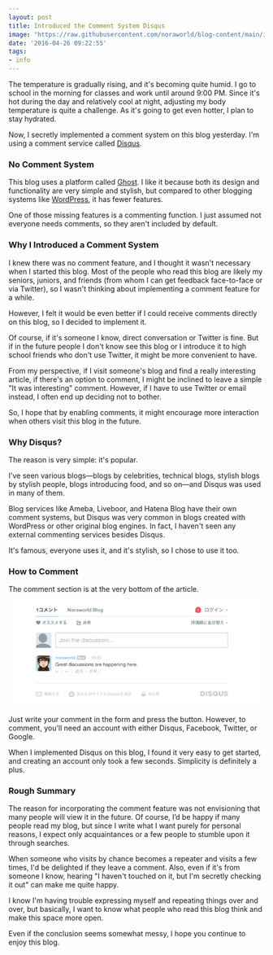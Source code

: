 ```yaml
---
layout: post
title: Introduced the Comment System Disqus
image: "https://raw.githubusercontent.com/noraworld/blog-content/main/import-disqus/disqus.png"
date: '2016-04-26 09:22:55'
tags:
- info
---
```


The temperature is gradually rising, and it's becoming quite humid. I go to school in the morning for classes and work until around 9:00 PM. Since it's hot during the day and relatively cool at night, adjusting my body temperature is quite a challenge. As it's going to get even hotter, I plan to stay hydrated.

Now, I secretly implemented a comment system on this blog yesterday. I'm using a comment service called <a href="https://disqus.com" target="_blank">Disqus</a>.

### No Comment System
This blog uses a platform called <a href="https://ghost.org" target="_blank">Ghost</a>. I like it because both its design and functionality are very simple and stylish, but compared to other blogging systems like <a href="https://ja.wordpress.org" target="_blank">WordPress</a>, it has fewer features.

One of those missing features is a commenting function. I just assumed not everyone needs comments, so they aren't included by default.

### Why I Introduced a Comment System
I knew there was no comment feature, and I thought it wasn't necessary when I started this blog. Most of the people who read this blog are likely my seniors, juniors, and friends (from whom I can get feedback face-to-face or via Twitter), so I wasn't thinking about implementing a comment feature for a while.

However, I felt it would be even better if I could receive comments directly on this blog, so I decided to implement it.

Of course, if it's someone I know, direct conversation or Twitter is fine. But if in the future people I don't know see this blog or I introduce it to high school friends who don't use Twitter, it might be more convenient to have.

From my perspective, if I visit someone's blog and find a really interesting article, if there's an option to comment, I might be inclined to leave a simple "It was interesting" comment. However, if I have to use Twitter or email instead, I often end up deciding not to bother.

So, I hope that by enabling comments, it might encourage more interaction when others visit this blog in the future.

### Why Disqus?
The reason is very simple: it's popular.

I've seen various blogs—blogs by celebrities, technical blogs, stylish blogs by stylish people, blogs introducing food, and so on—and Disqus was used in many of them.

Blog services like Ameba, Liveboor, and Hatena Blog have their own comment systems, but Disqus was very common in blogs created with WordPress or other original blog engines. In fact, I haven't seen any external commenting services besides Disqus.

It's famous, everyone uses it, and it's stylish, so I chose to use it too.

### How to Comment
The comment section is at the very bottom of the article.

![Disqus Comment](https://raw.githubusercontent.com/noraworld/blog-content/main/import-disqus/disqus_comment.png)

Just write your comment in the form and press the button. However, to comment, you'll need an account with either Disqus, Facebook, Twitter, or Google.

When I implemented Disqus on this blog, I found it very easy to get started, and creating an account only took a few seconds. Simplicity is definitely a plus.

### Rough Summary
The reason for incorporating the comment feature was not envisioning that many people will view it in the future. Of course, I’d be happy if many people read my blog, but since I write what I want purely for personal reasons, I expect only acquaintances or a few people to stumble upon it through searches.

When someone who visits by chance becomes a repeater and visits a few times, I'd be delighted if they leave a comment. Also, even if it's from someone I know, hearing "I haven't touched on it, but I'm secretly checking it out" can make me quite happy.

I know I'm having trouble expressing myself and repeating things over and over, but basically, I want to know what people who read this blog think and make this space more open.

Even if the conclusion seems somewhat messy, I hope you continue to enjoy this blog.
